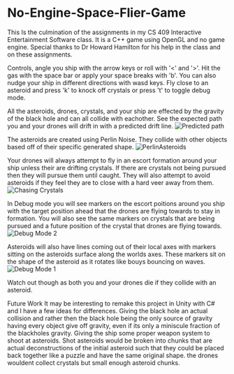 # No-Engine-Space-Flier-Game
This Is the culmination of the assignments in my CS 409 Interactive Entertainment Software class. It is a C++ game using OpenGL and no game engine. Special thanks to Dr Howard Hamilton for his help in the class and on these assignments.

Controls, angle you ship with the arrow keys or roll with '<' and '>'. Hit the gas with the space bar or apply your space breaks with 'b'. You can also nudge your ship in different directions with wasd keys. Fly close to an asteroid and press 'k' to knock off crystals or press 't' to toggle debug mode.

All the asteroids, drones, crystals, and your ship are effected by the gravity of the black hole and can all collide with eachother. See the expected path you and your drones will drift in with a predicted drift line.
![Predicted path](https://user-images.githubusercontent.com/56166683/148467930-1bd6c69f-300b-408c-ac56-502b6765932c.png)

The asteroids are created using Perlin Noise. They collide with other objects based off of their specific generated shape.
![PerlinAsteroids](https://user-images.githubusercontent.com/56166683/148468126-dce6f9b7-37ab-41e2-930b-7d8519b60ca3.png)

Your drones will always attempt to fly in an escort formation around your ship unless their are drifting crystals. If there are crystals not being pursued then they will pursue them until caught. They will also attempt to avoid asteroids if they feel they are to close with a hard veer away from them.
![Chasing Crystals](https://user-images.githubusercontent.com/56166683/148468304-1a0beb7c-762d-418b-bde3-e41f92f1cf72.png)

In Debug mode you will see markers on the escort poitions around you ship with the target position ahead that the drones are flying towards to stay in formation. You will also see the same markers on crystals that are being pursued and a future position of the crystal that drones are flying towards.
![Debug Mode 2](https://user-images.githubusercontent.com/56166683/148468578-d6eea910-dd83-477b-87f7-82a65359ac0a.png)

Asteroids will also have lines coming out of their local axes with markers sitting on the asteroids surface along the worlds axes. These markers sit on the shape of the asteroid as it rotates like bouys bouncing on waves.
![Debug Mode 1](https://user-images.githubusercontent.com/56166683/148473585-b462f4c0-268e-418a-96d0-867789ef964a.png)

Watch out though as both you and your drones die if they collide with an asteroid.

Future Work
It may be interesting to remake this project in Unity with C# and I have a few ideas for differences. Giving the black hole an actual collision and rather then the black hole being the only source of gravity having every object give off gravity, even if its only a miniscule fraction of the blackholes gravity. Giving the ship some proper weapon system to shoot at asteroids. Shot asteroids would be broken into chunks that are actual deconstructions of the initial asteroid such that they could be placed back together like a puzzle and have the same original shape. the drones wouldent collect crystals but small enough asteroid chunks.
